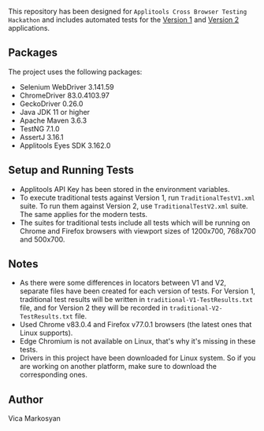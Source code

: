 This repository has been designed for `Applitools Cross Browser Testing Hackathon` 
and includes automated tests for the [Version 1](https://demo.applitools.com/gridHackathonV1.html)
and [Version 2](https://demo.applitools.com/gridHackathonV2.html) applications.


## Packages
The project uses the following packages:
* Selenium WebDriver 3.141.59
* ChromeDriver 83.0.4103.97 
* GeckoDriver 0.26.0
* Java JDK 11 or higher
* Apache Maven 3.6.3
* TestNG 7.1.0
* AssertJ 3.16.1
* Applitools Eyes SDK 3.162.0


## Setup and Running Tests
* Applitools API Key has been stored in the environment variables.
* To execute traditional tests against Version 1, run `TraditionalTestV1.xml` suite. To run them against Version 2, 
use `TraditionalTestV2.xml` suite. The same applies for the modern tests.
* The suites for traditional tests include all tests which will be running on Chrome and Firefox browsers 
with viewport sizes of 1200x700, 768x700 and 500x700.


## Notes
* As there were some differences in locators between V1 and V2, separate files have been created for each version of tests. 
For Version 1, traditional test results will be written in `traditional-V1-TestResults.txt` file, and for Version 2 
they will be recorded in `traditional-V2-TestResults.txt` file.
* Used Chrome v83.0.4 and Firefox v77.0.1 browsers (the latest ones that Linux supports).
* Edge Chromium is not available on Linux, that's why it's missing in these tests.
* Drivers in this project have been downloaded for Linux system. So if you are working on another platform, 
make sure to download the corresponding ones.


## Author
Vica Markosyan